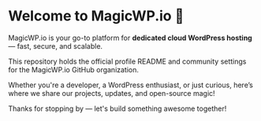 # Welcome to MagicWP.io 👋

MagicWP.io is your go-to platform for **dedicated cloud WordPress hosting** — fast, secure, and scalable.

This repository holds the official profile README and community settings for the MagicWP.io GitHub organization.

Whether you're a developer, a WordPress enthusiast, or just curious, here’s where we share our projects, updates, and open-source magic!

Thanks for stopping by — let's build something awesome together!
